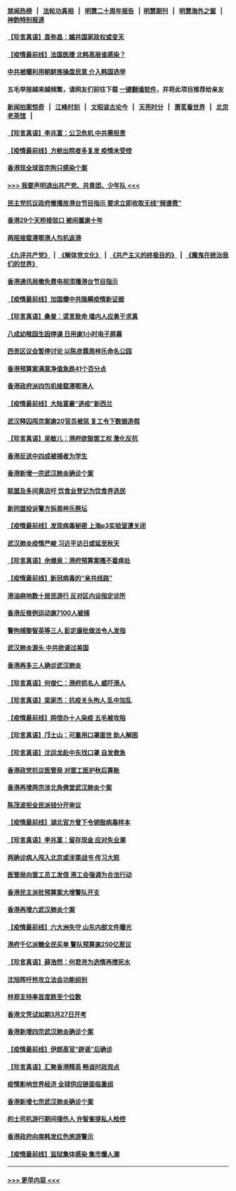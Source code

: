 #### [禁闻热榜](热点新闻.md?=0)  &nbsp;&nbsp;|&nbsp;&nbsp; [法轮功真相](https://github.com/gfw-breaker/truth/blob/master/README.md?=0) &nbsp;&nbsp;|&nbsp;&nbsp; [明慧二十周年报告](https://github.com/gfw-breaker/mh-reports/blob/master/README.md?=0) &nbsp;&nbsp;|&nbsp;&nbsp;[明慧期刊](https://github.com/gfw-breaker/mh-qikan) &nbsp;&nbsp;|&nbsp;&nbsp; [明慧海外之窗](https://github.com/gfw-breaker/mh-news/blob/master/README.md?=0) &nbsp;&nbsp;|&nbsp;&nbsp; [神韵特别报道](https://github.com/gfw-breaker/mh-news/blob/master/shenyun.md?=0)
#### [【珍言真语】袁弥昌：媚共国家政权或变天](../pages/nsc415/n11923199.md?t=03081703) 
#### [【疫情最前线】法国医援 北韩高层谁感染？](../pages/nsc415/n11920850.md?t=03081703) 
#### [中共被曝利用朝鲜族操盘民意 介入韩国选举](../pages/nsc415/n11921006.md?t=03081703) 
#### 五毛举报越来越频繁，请网友们前往下载 [一键翻墙软件](https://github.com/gfw-breaker/ssr-accounts)，并将此项目推荐给亲友
#### [新闻拍案惊奇](https://github.com/gfw-breaker/banned-news/blob/master/pages/link4.md) &nbsp;&nbsp;|&nbsp;&nbsp; [江峰时刻](https://github.com/gfw-breaker/banned-news/blob/master/pages/link4.md) &nbsp;&nbsp;|&nbsp;&nbsp; [文昭谈古论今](https://github.com/gfw-breaker/banned-news/blob/master/pages/link4.md) &nbsp;&nbsp;|&nbsp;&nbsp; [天亮时分](https://github.com/gfw-breaker/banned-news/blob/master/pages/link4.md) &nbsp;&nbsp;|&nbsp;&nbsp; [萧茗看世界](https://github.com/gfw-breaker/banned-news/blob/master/pages/link4.md) &nbsp;&nbsp;|&nbsp;&nbsp; [北京老茶馆](https://github.com/gfw-breaker/banned-news/blob/master/pages/link4.md) &nbsp;&nbsp;|&nbsp;&nbsp; 
#### [【珍言真语】李兆富：公卫危机 中共需担责](../pages/nsc415/n11920422.md?t=03081703) 
#### [【疫情最前线】方舱出院者多复发 疫情未受控](../pages/nsc415/n11918637.md?t=03081703) 
#### [香港现全球首宗狗只感染个案](../pages/nsc415/n11918710.md?t=03081703) 
#### [>>> 我要声明退出共产党、共青团、少年队 <<<](https://github.com/begood0513/goodnews/blob/master/quit/letter.md) 
#### [民主党抗议政府撤播放港台节目指示 要求立即收取无线“频谱费”](../pages/nsc415/n11918681.md?t=03081703) 
#### [香港29个天桥接驳口 被闲置逾十年](../pages/nsc415/n11918654.md?t=03081703) 
#### [两班接载滞鄂港人包机返港](../pages/nsc415/n11915855.md?t=03081703) 
#### [《九评共产党》](https://github.com/begood0513/9ping.md/blob/master/README.md) &nbsp;|&nbsp; [《解体党文化》](../../../../jtdwh.md/blob/master/README.md)  &nbsp;|&nbsp; [《共产主义的终极目的》](../../../../gczydzjmd.md/blob/master/README.md) &nbsp;|&nbsp; [《魔鬼在统治我们的世界》](../../../../mgztzwmdsj.md/blob/master/README.md) 
#### [香港通讯局撤免费电视须播港台节目指示](../pages/nsc415/n11915831.md?t=03081703) 
#### [【疫情最前线】加国爆中共隐瞒疫情新证据](../pages/nsc415/n11915482.md?t=03081703) 
#### [【珍言真语】桑普：谎言致命 墙内人应勇于求真](../pages/nsc415/n11915169.md?t=03081703) 
#### [八成幼稚园生因停课 日用逾1小时电子屏幕](../pages/nsc415/n11913263.md?t=03081703) 
#### [西贡区议会暂停讨论 以陈彦霖周梓乐命名公园](../pages/nsc415/n11913248.md?t=03081703) 
#### [香港预算案满意净值急跌41个百分点](../pages/nsc415/n11913236.md?t=03081703) 
#### [香港政府派四包机接载滞鄂港人](../pages/nsc415/n11913211.md?t=03081703) 
#### [【疫情最前线】大陆富豪“逃疫”新西兰](../pages/nsc415/n11913160.md?t=03081703) 
#### [武汉释囚闯京案逾20官员被惩 复工令下数据造假](../pages/nsc415/n11912743.md?t=03081703) 
#### [【珍言真语】吴敏儿：港府欲毁罢工权 激化反抗](../pages/nsc415/n11912457.md?t=03081703) 
#### [香港反送中四成被捕者为学生](../pages/nsc415/n11910730.md?t=03081703) 
#### [香港新增一宗武汉肺炎确诊个案](../pages/nsc415/n11910724.md?t=03081703) 
#### [联盟及多间黄店吁 饮食业登记为饮食界选民](../pages/nsc415/n11910718.md?t=03081703) 
#### [新同盟投诉警方拆周梓乐祭坛](../pages/nsc415/n11910707.md?t=03081703) 
#### [【疫情最前线】发现病毒秘密 上海p3实验室遭关闭](../pages/nsc415/n11910640.md?t=03081703) 
#### [武汉肺炎疫情严峻 习近平访日或延至秋天](../pages/nsc415/n11910570.md?t=03081703) 
#### [【珍言真语】佘继泉：港府预算案搔不着痒处](../pages/nsc415/n11910011.md?t=03081703) 
#### [【疫情最前线】新冠病毒的“亲共线路”](../pages/nsc415/n11907734.md?t=03081703) 
#### [港油麻地数十居民游行 反对区内设指定诊所](../pages/nsc415/n11907900.md?t=03081703) 
#### [香港反修例运动逾7100人被捕](../pages/nsc415/n11907922.md?t=03081703) 
#### [警拘捕黎智英等三人 彭定康批做法令人发指](../pages/nsc415/n11907905.md?t=03081703) 
#### [武汉肺炎源头 中共欲诿过美国](../pages/nsc415/n11907665.md?t=03081703) 
#### [香港再多三人确诊武汉肺炎](../pages/nsc415/n11907846.md?t=03081703) 
#### [【珍言真语】何俊仁：港府抓名人 威吓港人](../pages/nsc415/n11907561.md?t=03081703) 
#### [【珍言真语】梁家杰：抗疫关头拘人 乱中加乱](../pages/nsc415/n11907444.md?t=03081703) 
#### [【疫情最前线】网信办十人染疫 五毛被攻陷](../pages/nsc415/n11903757.md?t=03081703) 
#### [【珍言真语】邝士山：可重用口罩面世 助人解困](../pages/nsc415/n11903875.md?t=03081703) 
#### [【珍言真语】沈运龙赴中东找口罩 自发救急](../pages/nsc415/n11903291.md?t=03081703) 
#### [香港政党抗议医管局 对罢工医护秋后算账](../pages/nsc415/n11901746.md?t=03081703) 
#### [香港再增两宗涉北角佛堂武汉肺炎个案](../pages/nsc415/n11901737.md?t=03081703) 
#### [陈茂波拒全民派钱分开审议](../pages/nsc415/n11901672.md?t=03081703) 
#### [【疫情最前线】湖北官方曾下令销毁病毒样本](../pages/nsc415/n11901518.md?t=03081703) 
#### [【珍言真语】李兆富：留存现金 应对失业潮](../pages/nsc415/n11901448.md?t=03081703) 
#### [两确诊病人闯入北京或涉栗战书 传习大怒](../pages/nsc415/n11901180.md?t=03081703) 
#### [医管局向罢工员工发信 港工会强调为合法行动](../pages/nsc415/n11898870.md?t=03081703) 
#### [香港民主派批预算案大增警队开支](../pages/nsc415/n11898813.md?t=03081703) 
#### [香港再增六武汉肺炎个案](../pages/nsc415/n11898843.md?t=03081703) 
#### [【疫情最前线】六大洲失守 山东内部文件曝光](../pages/nsc415/n11898455.md?t=03081703) 
#### [港府千亿派糖全民买单 警队预算逾250亿惹议](../pages/nsc415/n11898608.md?t=03081703) 
#### [【珍言真语】薛浩然：何君尧为选情再搅死水](../pages/nsc415/n11898269.md?t=03081703) 
#### [沈旭晖吁抢攻立法会功能组别](../pages/nsc415/n11896084.md?t=03081703) 
#### [林郑支持率首度跌至个位数](../pages/nsc415/n11896058.md?t=03081703) 
#### [香港文凭试如期3月27日开考](../pages/nsc415/n11896055.md?t=03081703) 
#### [香港新增四宗武汉肺炎确诊个案](../pages/nsc415/n11896040.md?t=03081703) 
#### [【疫情最前线】伊朗高官“辟谣”后确诊](../pages/nsc415/n11895902.md?t=03081703) 
#### [【珍言真语】汇聚香港精英 畅谈时政观点](../pages/nsc415/n11895733.md?t=03081703) 
#### [疫情影响世界经济 全球供应链面临重组](../pages/nsc415/n11895634.md?t=03081703) 
#### [香港新增七宗武汉肺炎确诊个案](../pages/nsc415/n11893498.md?t=03081703) 
#### [的士司机游行期间撞伤人 许智峯提私人检控](../pages/nsc415/n11893483.md?t=03081703) 
#### [香港政府向南韩发红色旅游警示](../pages/nsc415/n11893398.md?t=03081703) 
#### [【疫情最前线】监狱集体感染 集市爆人潮](../pages/nsc415/n11893181.md?t=03081703) 

----
#### [ >>> 更早内容 <<< ](../indexes/nsc415-earlier.md)
